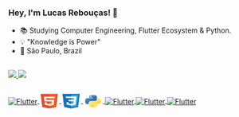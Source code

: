 ### Hey, I'm Lucas Rebouças! 👋

- 📚 Studying Computer Engineering, Flutter Ecosystem & Python.
- 💡 "Knowledge is Power"
- 📌 São Paulo, Brazil

##

<div>
  <a href="https://github.com/LucasReb">
  <img height="180px" src= "https://github-readme-stats.vercel.app/api?username=LucasReb&count_private=true&show_icons=true&theme=midnight-purple&include_all_commits=true"/>
  <img height="180em" src="https://github-readme-stats.vercel.app/api/top-langs/?username=LucasReb&layout=compact&langs_count=5&theme=midnight-purple"/>
</div>
  
 ##
  <img align="center" alt="Flutter" height="30" width="40" src="https://cdn.jsdelivr.net/gh/devicons/devicon/icons/git/git-original.svg">
  <img align="center" alt="HTML" height="30" width="40" src="https://raw.githubusercontent.com/devicons/devicon/master/icons/html5/html5-original.svg">
  <img align="center" alt="CSS" height="30" width="40" src="https://raw.githubusercontent.com/devicons/devicon/master/icons/css3/css3-original.svg">
  <img align="center" alt="Python" height="30" width="40" src="https://raw.githubusercontent.com/devicons/devicon/master/icons/python/python-original.svg">
  <img align="center" alt="Flutter" height="30" width="40" src="https://cdn.jsdelivr.net/gh/devicons/devicon/icons/flutter/flutter-original.svg">
  <img align="center" alt="Flutter" height="30" width="40" src="https://cdn.jsdelivr.net/gh/devicons/devicon/icons/firebase/firebase-plain.svg">
  <img align="center" alt="Flutter" height="30" width="40" src="https://cdn.jsdelivr.net/gh/devicons/devicon/icons/dart/dart-original.svg">
</div>
